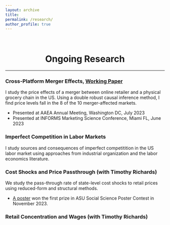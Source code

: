 ```yaml
---
layout: archive
title: 
permalink: /research/
author_profile: true
---
```

<br/> 

<!-- Google Tag Manager (noscript) -->
<noscript><iframe src="https://www.googletagmanager.com/ns.html?id=GTM-PNS829G"
height="0" width="0" style="display:none;visibility:hidden"></iframe></noscript>
<!-- End Google Tag Manager (noscript) -->

# <center> Ongoing Research </center>
- - -

### Cross-Platform Merger Effects, [Working Paper](https://www.dropbox.com/scl/fi/dib71fkr1mr6stb2668qu/Cross_Platforms_Merger_Effects.pdf?rlkey=1sveaxwgmjkq53izu7q6ni9le&dl=0)
I study the price effects of a merger between online retailer and a physical grocery chain in the US. Using a double robust causal inference method, I find price levels fall in the 8 of the 10 merger-affected markets. 
* Presented at AAEA Annual Meeting, Washington DC, July 2023
* Presented at INFORMS Marketing Science Conference, Miami FL, June 2023


### Imperfect Competition in Labor Markets
I study sources and consequences of imperfect competitition in the US labor market using approaches from industrial organization and the labor economics literature. 

### Cost Shocks and Price Passthrough (with Timothy Richards)
We study the pass-through rate of state-level cost shocks to retail prices using reduced-form and structural methods. 
* [A poster](https://www.dropbox.com/scl/fi/rd97m15dkf8v9r4x52cos/MW-PT-Poster.pdf?rlkey=25xgigggimepko88r95zfwf0f&dl=0) won the first prize in ASU Social Science Poster Contest in November 2023. 

### Retail Concentration and Wages (with Timothy Richards)

